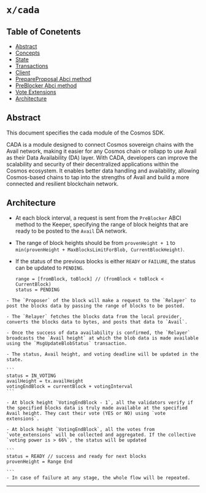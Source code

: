 
# `x/cada`

## Table of Conetents
- [Abstract](#abstract)
- [Concepts](01_concepts.md#concepts)
- [State](02_state.md#state)
- [Transactions](03_msg.md#messages)
- [Client](04_client.md#client)
- [PrepareProposal Abci method](05_prepare_proposal.md#proofofblobproposalhandler-prepareproposal-method)
- [PreBlocker Abci method](06_preblocker.md#proofofblobproposalhandler-preblocker-method)
- [Vote Extensions](07_vote_extension.md#vote-extensions)
- [Architecture](#architecture)


## Abstract

This document specifies the cada module of the Cosmos SDK.

CADA is a module designed to connect Cosmos sovereign chains with the Avail network, making it easier for any Cosmos chain or rollapp to use Avail as their Data Availability (DA) layer. With CADA, developers can improve the scalability and security of their decentralized applications within the Cosmos ecosystem. It enables better data handling and availability, allowing Cosmos-based chains to tap into the strengths of Avail and build a more connected and resilient blockchain network.




## Architecture


   - At each block interval, a request is sent from the `PreBlocker` ABCI method to the Keeper, specifying the range of block heights that are ready to be posted to the `Avail` DA network.
   - The range of block heights should be from `provenHeight + 1` to `min(provenHeight + MaxBlocksLimitForBlob, CurrentBlockHeight)`.

   - If the status of the previous blocks is either `READY` or `FAILURE`, the status can be updated to `PENDING`.
     
     ``` 
     range = [fromBlock, toBlock] // (fromBlock < toBlock < CurrentBlock)
     status = PENDING
     ```

    - The `Proposer` of the block will make a request to the `Relayer` to post the blocks data by passing the range of blocks to be posted.

    - The `Relayer` fetches the blocks data from the local provider, converts the blocks data to bytes, and posts that data to `Avail`.

    - Once the success of data availability is confirmed, the `Relayer` broadcasts the `Avail height` at which the blob data is made available using the `MsgUpdateBlobStatus` transaction.

    - The status, Avail height, and voting deadline will be updated in the state.

    ```
    status = IN_VOTING
    availHeight = tx.availHeight
    votingEndBlock = currentBlock + votingInterval
    ```

    - At block height `VotingEndBlock - 1`, all the validators verify if the specified blocks data is truly made available at the specified Avail height. They cast their vote (YES or NO) using `vote extensions`.

    - At block height `VotingEndBlock`, all the votes from `vote_extensions` will be collected and aggregated. If the collective `voting power is > 66%`, the status will be updated

    ```
    status = READY // success and ready for next blocks
    provenHeight = Range End

    ```
    - In case of failure at any stage, the whole flow will be repeated.


---

